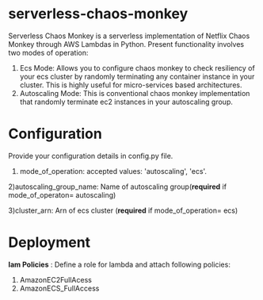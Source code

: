 # serverless-chaos-monkey
Serverless Chaos Monkey is a serverless implementation of Netflix Chaos Monkey through AWS Lambdas in Python.
Present functionality involves two modes of operation:
1) Ecs Mode: Allows you to configure chaos monkey to check resiliency of your ecs cluster by randomly terminating any container instance in your cluster. This is highly useful for micro-services based architectures.
2) Autoscaling Mode: This is conventional chaos monkey implementation that randomly terminate ec2 instances in your autoscaling group. 

# Configuration
Provide your configuration details in config.py file.
1) mode_of_operation: accepted values: 'autoscaling', 'ecs'.

2)autoscaling_group_name: Name of autoscaling group(**required** if mode_of_operaton= autoscaling)

3)cluster_arn: Arn of ecs cluster (**required** if mode_of_operation= ecs)

# Deployment

**Iam Policies** : Define a role for lambda and attach following policies:
1) AmazonEC2FullAcess
2) AmazonECS_FullAccess


